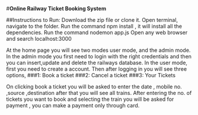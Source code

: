 #**Online Railway Ticket Booking System**

##Instructions to Run:
Download the zip file or clone it.
Open terminal, navigate to the folder.
Run the command npm install , it will install all the dependencies.
Run the command nodemon app.js
Open any web browser and search localhost:3000

At the home page you will see two modes user mode, and the admin mode.
In the admin mode you first need to login with the right credentials and then you can insert,update and delete the railways database.
In the user mode, first you need to create a account.
Then after logging in you will see three options,
###1: Book a ticket
###2: Cancel a ticket
###3: Your Tickets

On clicking book a ticket you will be asked to enter the date , mobile no. ,source ,destination after that you will see all trains. After entering the no. of tickets you want to 
book and selecting the train you will be asked for payment , you can make a payment only through card.
